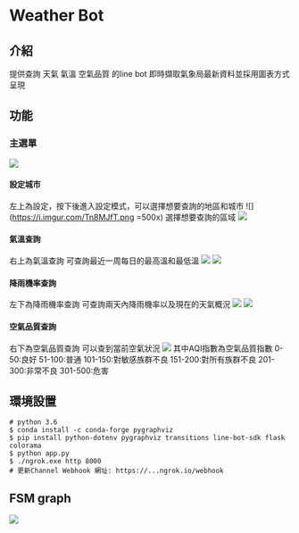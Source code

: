 # Weather Bot

## 介紹
提供查詢 天氣 氣溫 空氣品質 的line bot
即時擷取氣象局最新資料並採用圖表方式呈現

## 功能
### 主選單
![](https://i.imgur.com/MrVC5Ur.png)

#### 設定城市
左上為設定，按下後進入設定模式，可以選擇想要查詢的地區和城市
![](https://i.imgur.com/Tn8MJfT.png =500x)
選擇想要查詢的區域
![](https://i.imgur.com/VnDeCX8.png)


#### 氣溫查詢
右上為氣溫查詢 可查詢最近一周每日的最高溫和最低溫
![](https://i.imgur.com/cPfIkWt.png)
![](https://i.imgur.com/wnozPi9.png)


#### 降雨機率查詢
左下為降雨機率查詢 可查詢兩天內降雨機率以及現在的天氣概況
![](https://i.imgur.com/9X4s4oj.png)
![](https://i.imgur.com/sKen1in.png)


#### 空氣品質查詢
右下為空氣品質查詢 可以查到當前空氣狀況
![](https://i.imgur.com/NvedJzK.png)
其中AQI指數為空氣品質指數
0-50:良好
51-100:普通
101-150:對敏感族群不良
151-200:對所有族群不良
201-300:非常不良
301-500:危害


## 環境設置
```
# python 3.6
$ conda install -c conda-forge pygraphviz
$ pip install python-dotenv pygraphviz transitions line-bot-sdk flask colorama
$ python app.py
$ ./ngrok.exe http 8000
# 更新Channel Webhook 網址: https://...ngrok.io/webhook
```

## FSM graph
![](https://i.imgur.com/XTe7Wc5.png)

